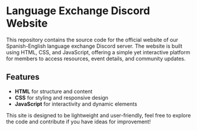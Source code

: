 # Language Exchange Discord Website

This repository contains the source code for the official website of our Spanish-English language exchange Discord server. The website is built using HTML, CSS, and JavaScript, offering a simple yet interactive platform for members to access resources, event details, and community updates.

## Features
- **HTML** for structure and content
- **CSS** for styling and responsive design
- **JavaScript** for interactivity and dynamic elements

This site is designed to be lightweight and user-friendly, feel free to explore the code and contribute if you have ideas for improvement!
